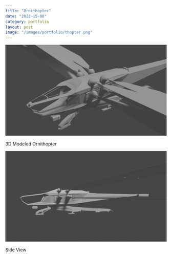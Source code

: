 ```yaml
---
title: "Ornithopter"
date: "2022-15-08"
category: portfolio
layout: post
image: "/images/portfolio/thopter.png"
---
```


<p align="center">
<img src='/images/portfolio/ornithopter-main.png', alt="Thopter">
</p>

<p>3D Modeled Ornithopter</p>

<p align="center">
<img src='/images/portfolio/ornithopter-side-view.png', alt="Thopter">
</p>

<p>Side View</p>

